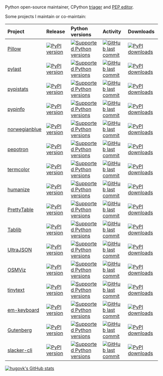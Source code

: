 Python open-source maintainer, CPython
[triager](https://devguide.python.org/triaging/#python-triage-team) and
[PEP editor](https://peps.python.org/pep-0001/#pep-editor-responsibilities-workflow).

Some projects I maintain or co-maintain:

[start_generated]: # (start_generated)

| Project                                                   | Release                                                                                                                  | Python versions                                                                                                                                     | Activity                                                                                                                                                         | Downloads                                                                                                                         |
|:----------------------------------------------------------|:-------------------------------------------------------------------------------------------------------------------------|:----------------------------------------------------------------------------------------------------------------------------------------------------|:-----------------------------------------------------------------------------------------------------------------------------------------------------------------|:----------------------------------------------------------------------------------------------------------------------------------|
| [Pillow](https://github.com/python-pillow/Pillow)         | [![PyPI version](https://img.shields.io/pypi/v/Pillow?style=flat-square)](https://pypi.org/project/Pillow)               | [![Supported Python versions](https://img.shields.io/pypi/pyversions/Pillow.svg?style=flat-square)](https://pypi.org/project/Pillow/)               | [![GitHub last commit](https://img.shields.io/github/last-commit/python-pillow/Pillow?style=flat-square)](https://github.com/python-pillow/Pillow/commits)       | [![PyPI downloads](https://img.shields.io/pypi/dm/Pillow?style=flat-square)](https://pypistats.org/packages/Pillow)               |
| [pylast](https://github.com/pylast/pylast)                | [![PyPI version](https://img.shields.io/pypi/v/pylast?style=flat-square)](https://pypi.org/project/pylast)               | [![Supported Python versions](https://img.shields.io/pypi/pyversions/pylast.svg?style=flat-square)](https://pypi.org/project/pylast/)               | [![GitHub last commit](https://img.shields.io/github/last-commit/pylast/pylast?style=flat-square)](https://github.com/pylast/pylast/commits)                     | [![PyPI downloads](https://img.shields.io/pypi/dm/pylast?style=flat-square)](https://pypistats.org/packages/pylast)               |
| [pypistats](https://github.com/hugovk/pypistats)          | [![PyPI version](https://img.shields.io/pypi/v/pypistats?style=flat-square)](https://pypi.org/project/pypistats)         | [![Supported Python versions](https://img.shields.io/pypi/pyversions/pypistats.svg?style=flat-square)](https://pypi.org/project/pypistats/)         | [![GitHub last commit](https://img.shields.io/github/last-commit/hugovk/pypistats?style=flat-square)](https://github.com/hugovk/pypistats/commits)               | [![PyPI downloads](https://img.shields.io/pypi/dm/pypistats?style=flat-square)](https://pypistats.org/packages/pypistats)         |
| [pypinfo](https://github.com/ofek/pypinfo)                | [![PyPI version](https://img.shields.io/pypi/v/pypinfo?style=flat-square)](https://pypi.org/project/pypinfo)             | [![Supported Python versions](https://img.shields.io/pypi/pyversions/pypinfo.svg?style=flat-square)](https://pypi.org/project/pypinfo/)             | [![GitHub last commit](https://img.shields.io/github/last-commit/ofek/pypinfo?style=flat-square)](https://github.com/ofek/pypinfo/commits)                       | [![PyPI downloads](https://img.shields.io/pypi/dm/pypinfo?style=flat-square)](https://pypistats.org/packages/pypinfo)             |
| [norwegianblue](https://github.com/hugovk/norwegianblue)  | [![PyPI version](https://img.shields.io/pypi/v/norwegianblue?style=flat-square)](https://pypi.org/project/norwegianblue) | [![Supported Python versions](https://img.shields.io/pypi/pyversions/norwegianblue.svg?style=flat-square)](https://pypi.org/project/norwegianblue/) | [![GitHub last commit](https://img.shields.io/github/last-commit/hugovk/norwegianblue?style=flat-square)](https://github.com/hugovk/norwegianblue/commits)       | [![PyPI downloads](https://img.shields.io/pypi/dm/norwegianblue?style=flat-square)](https://pypistats.org/packages/norwegianblue) |
| [pepotron](https://github.com/hugovk/pepotron)            | [![PyPI version](https://img.shields.io/pypi/v/pepotron?style=flat-square)](https://pypi.org/project/pepotron)           | [![Supported Python versions](https://img.shields.io/pypi/pyversions/pepotron.svg?style=flat-square)](https://pypi.org/project/pepotron/)           | [![GitHub last commit](https://img.shields.io/github/last-commit/hugovk/pepotron?style=flat-square)](https://github.com/hugovk/pepotron/commits)                 | [![PyPI downloads](https://img.shields.io/pypi/dm/pepotron?style=flat-square)](https://pypistats.org/packages/pepotron)           |
| [termcolor](https://github.com/termcolor/termcolor)       | [![PyPI version](https://img.shields.io/pypi/v/termcolor?style=flat-square)](https://pypi.org/project/termcolor)         | [![Supported Python versions](https://img.shields.io/pypi/pyversions/termcolor.svg?style=flat-square)](https://pypi.org/project/termcolor/)         | [![GitHub last commit](https://img.shields.io/github/last-commit/termcolor/termcolor?style=flat-square)](https://github.com/termcolor/termcolor/commits)         | [![PyPI downloads](https://img.shields.io/pypi/dm/termcolor?style=flat-square)](https://pypistats.org/packages/termcolor)         |
| [humanize](https://github.com/jmoiron/humanize)           | [![PyPI version](https://img.shields.io/pypi/v/humanize?style=flat-square)](https://pypi.org/project/humanize)           | [![Supported Python versions](https://img.shields.io/pypi/pyversions/humanize.svg?style=flat-square)](https://pypi.org/project/humanize/)           | [![GitHub last commit](https://img.shields.io/github/last-commit/jmoiron/humanize?style=flat-square)](https://github.com/jmoiron/humanize/commits)               | [![PyPI downloads](https://img.shields.io/pypi/dm/humanize?style=flat-square)](https://pypistats.org/packages/humanize)           |
| [PrettyTable](https://github.com/jazzband/prettytable)    | [![PyPI version](https://img.shields.io/pypi/v/PrettyTable?style=flat-square)](https://pypi.org/project/PrettyTable)     | [![Supported Python versions](https://img.shields.io/pypi/pyversions/PrettyTable.svg?style=flat-square)](https://pypi.org/project/PrettyTable/)     | [![GitHub last commit](https://img.shields.io/github/last-commit/jazzband/prettytable?style=flat-square)](https://github.com/jazzband/prettytable/commits)       | [![PyPI downloads](https://img.shields.io/pypi/dm/PrettyTable?style=flat-square)](https://pypistats.org/packages/PrettyTable)     |
| [Tablib](https://github.com/jazzband/tablib)              | [![PyPI version](https://img.shields.io/pypi/v/Tablib?style=flat-square)](https://pypi.org/project/Tablib)               | [![Supported Python versions](https://img.shields.io/pypi/pyversions/Tablib.svg?style=flat-square)](https://pypi.org/project/Tablib/)               | [![GitHub last commit](https://img.shields.io/github/last-commit/jazzband/tablib?style=flat-square)](https://github.com/jazzband/tablib/commits)                 | [![PyPI downloads](https://img.shields.io/pypi/dm/Tablib?style=flat-square)](https://pypistats.org/packages/Tablib)               |
| [UltraJSON](https://github.com/ultrajson/ultrajson)       | [![PyPI version](https://img.shields.io/pypi/v/ujson?style=flat-square)](https://pypi.org/project/ujson)                 | [![Supported Python versions](https://img.shields.io/pypi/pyversions/ujson.svg?style=flat-square)](https://pypi.org/project/ujson/)                 | [![GitHub last commit](https://img.shields.io/github/last-commit/ultrajson/ultrajson?style=flat-square)](https://github.com/ultrajson/ultrajson/commits)         | [![PyPI downloads](https://img.shields.io/pypi/dm/ujson?style=flat-square)](https://pypistats.org/packages/ujson)                 |
| [OSMViz](https://github.com/hugovk/osmviz)                | [![PyPI version](https://img.shields.io/pypi/v/OSMViz?style=flat-square)](https://pypi.org/project/OSMViz)               | [![Supported Python versions](https://img.shields.io/pypi/pyversions/OSMViz.svg?style=flat-square)](https://pypi.org/project/OSMViz/)               | [![GitHub last commit](https://img.shields.io/github/last-commit/hugovk/osmviz?style=flat-square)](https://github.com/hugovk/osmviz/commits)                     | [![PyPI downloads](https://img.shields.io/pypi/dm/OSMViz?style=flat-square)](https://pypistats.org/packages/OSMViz)               |
| [tinytext](https://github.com/hugovk/tinytext)            | [![PyPI version](https://img.shields.io/pypi/v/tinytext?style=flat-square)](https://pypi.org/project/tinytext)           | [![Supported Python versions](https://img.shields.io/pypi/pyversions/tinytext.svg?style=flat-square)](https://pypi.org/project/tinytext/)           | [![GitHub last commit](https://img.shields.io/github/last-commit/hugovk/tinytext?style=flat-square)](https://github.com/hugovk/tinytext/commits)                 | [![PyPI downloads](https://img.shields.io/pypi/dm/tinytext?style=flat-square)](https://pypistats.org/packages/tinytext)           |
| [em-keyboard](https://github.com/hugovk/em-keyboard)      | [![PyPI version](https://img.shields.io/pypi/v/em-keyboard?style=flat-square)](https://pypi.org/project/em-keyboard)     | [![Supported Python versions](https://img.shields.io/pypi/pyversions/em-keyboard.svg?style=flat-square)](https://pypi.org/project/em-keyboard/)     | [![GitHub last commit](https://img.shields.io/github/last-commit/hugovk/em-keyboard?style=flat-square)](https://github.com/hugovk/em-keyboard/commits)           | [![PyPI downloads](https://img.shields.io/pypi/dm/em-keyboard?style=flat-square)](https://pypistats.org/packages/em-keyboard)     |
| [Gutenberg](https://github.com/c-w/gutenberg)             | [![PyPI version](https://img.shields.io/pypi/v/Gutenberg?style=flat-square)](https://pypi.org/project/Gutenberg)         | [![Supported Python versions](https://img.shields.io/pypi/pyversions/Gutenberg.svg?style=flat-square)](https://pypi.org/project/Gutenberg/)         | [![GitHub last commit](https://img.shields.io/github/last-commit/c-w/gutenberg?style=flat-square)](https://github.com/c-w/gutenberg/commits)                     | [![PyPI downloads](https://img.shields.io/pypi/dm/Gutenberg?style=flat-square)](https://pypistats.org/packages/Gutenberg)         |
| [slacker-cli](https://github.com/juanpabloaj/slacker-cli) | [![PyPI version](https://img.shields.io/pypi/v/slacker-cli?style=flat-square)](https://pypi.org/project/slacker-cli)     | [![Supported Python versions](https://img.shields.io/pypi/pyversions/slacker-cli.svg?style=flat-square)](https://pypi.org/project/slacker-cli/)     | [![GitHub last commit](https://img.shields.io/github/last-commit/juanpabloaj/slacker-cli?style=flat-square)](https://github.com/juanpabloaj/slacker-cli/commits) | [![PyPI downloads](https://img.shields.io/pypi/dm/slacker-cli?style=flat-square)](https://pypistats.org/packages/slacker-cli)     |

[end_generated]: # (end_generated)

[![hugovk's GitHub stats](https://github-readme-stats.vercel.app/api?username=hugovk&count_private=true&show_icons=true)](https://github.com/anuraghazra/github-readme-stats)
